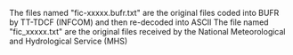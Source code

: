 
The files named "fic-xxxxx.bufr.txt" are the original files coded into BUFR by TT-TDCF (INFCOM) and then re-decoded into ASCII
The file named "fic_xxxxx.txt" are the original files received by the National Meteorological and Hydrological Service (MHS)
